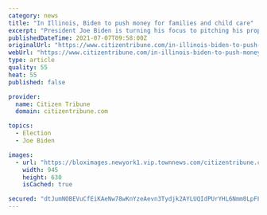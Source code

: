 ```yaml
---
category: news
title: "In Illinois, Biden to push money for families and child care"
excerpt: "President Joe Biden is turning his focus to pitching his proposed investments in families and education, using a visit to a community college in a key Illinois"
publishedDateTime: 2021-07-07T09:58:00Z
originalUrl: "https://www.citizentribune.com/in-illinois-biden-to-push-money-for-families-and-child-care/article_b8d34e4f-d114-5596-9305-803764e02dfa.html"
webUrl: "https://www.citizentribune.com/in-illinois-biden-to-push-money-for-families-and-child-care/article_b8d34e4f-d114-5596-9305-803764e02dfa.html"
type: article
quality: 55
heat: 55
published: false

provider:
  name: Citizen Tribune
  domain: citizentribune.com

topics:
  - Election
  - Joe Biden

images:
  - url: "https://bloximages.newyork1.vip.townnews.com/citizentribune.com/content/tncms/assets/v3/editorial/9/90/990f0967-0e7d-59cf-82f1-3fca833f9c43/60e5712c9226b.image.jpg?resize=945%2C630"
    width: 945
    height: 630
    isCached: true

secured: "dtJumNOBEVuCfEiKAeNw78wKnYzeAevn3Tydjk2AYLUQIdPUrYHL6Nmm0LpFLACLRI2yh2HszxMmW14t2ITP8L4KIjZWg3wQMiMz/sFV5maPJ6Ai3pqthe73fTqQMg0Wp3Ubl6nVQm94p31el29kP2FlbkunAM0C3OvyOCserLdtaEMAdtk59mWmtNMUodaWEm0pLqFc5N5VWFVklMRv+pv5XbnEb+ig+pO/IaQ0dz4gb8ujd7zwZ7DFJsnbz4EZQzbNPHvRnV64ftVVR+m6mpxJvFCTdzf6PHZFPGjWoTXb/OfVMkgUsDre1Eb/K1TVrbZ4pl5eVmHOQDAjzY6CLZMJl4kBp9ZKV23802OJEa8=;K/QGNhjaQVyBdLAMEY4d1Q=="
---
```


